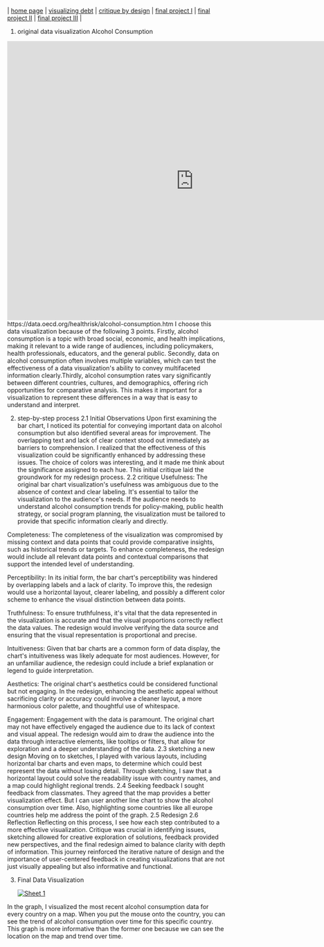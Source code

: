 | [home page](https://cmustudent.github.io/tswd-portfolio-templates/) | [visualizing debt](visualizing-government-debt) | [critique by design](critique-by-design) | [final project I](final-project-part-one) | [final project II](final-project-part-two) | [final project III](final-project-part-three) |
1. original data visualization
Alcohol Consumption
<iframe src="https://data.oecd.org/chart/7l0g" width="860" height="645" style="border: 0" mozallowfullscreen="true" webkitallowfullscreen="true" allowfullscreen="true"><a href="https://data.oecd.org/chart/7l0g" target="_blank">OECD Chart: Alcohol consumption, Total, Litres/capita (aged 15 and over), Annual, 2022</a></iframe>
https://data.oecd.org/healthrisk/alcohol-consumption.htm
I choose this data visualization because of the following 3 points. Firstly, alcohol consumption is a topic with broad social, economic, and health implications, making it relevant to a wide range of audiences, including policymakers, health professionals, educators, and the general public. Secondly, data on alcohol consumption often involves multiple variables, which can test the effectiveness of a data visualization's ability to convey multifaceted information clearly.Thirdly, alcohol consumption rates vary significantly between different countries, cultures, and demographics, offering rich opportunities for comparative analysis. This makes it important for a visualization to represent these differences in a way that is easy to understand and interpret.

2. step-by-step process
2.1 Initial Observations
   Upon first examining the bar chart, I noticed its potential for conveying important data on alcohol consumption but also identified several areas for improvement. The overlapping text and lack of clear context stood out immediately as barriers to comprehension. I realized that the effectiveness of this visualization could be significantly enhanced by addressing these issues. The choice of colors was interesting, and it made me think about the significance assigned to each hue. This initial critique laid the groundwork for my redesign process.
2.2 critique
Usefulness:
The original bar chart visualization's usefulness was ambiguous due to the absence of context and clear labeling. It's essential to tailor the visualization to the audience's needs. If the audience needs to understand alcohol consumption trends for policy-making, public health strategy, or social program planning, the visualization must be tailored to provide that specific information clearly and directly.

Completeness:
The completeness of the visualization was compromised by missing context and data points that could provide comparative insights, such as historical trends or targets. To enhance completeness, the redesign would include all relevant data points and contextual comparisons that support the intended level of understanding.

Perceptibility:
In its initial form, the bar chart's perceptibility was hindered by overlapping labels and a lack of clarity. To improve this, the redesign would use a horizontal layout, clearer labeling, and possibly a different color scheme to enhance the visual distinction between data points.

Truthfulness:
To ensure truthfulness, it's vital that the data represented in the visualization is accurate and that the visual proportions correctly reflect the data values. The redesign would involve verifying the data source and ensuring that the visual representation is proportional and precise.

Intuitiveness:
Given that bar charts are a common form of data display, the chart's intuitiveness was likely adequate for most audiences. However, for an unfamiliar audience, the redesign could include a brief explanation or legend to guide interpretation.

Aesthetics:
The original chart's aesthetics could be considered functional but not engaging. In the redesign, enhancing the aesthetic appeal without sacrificing clarity or accuracy could involve a cleaner layout, a more harmonious color palette, and thoughtful use of whitespace.

Engagement:
Engagement with the data is paramount. The original chart may not have effectively engaged the audience due to its lack of context and visual appeal. The redesign would aim to draw the audience into the data through interactive elements, like tooltips or filters, that allow for exploration and a deeper understanding of the data.
2.3 sketching a new design
Moving on to sketches, I played with various layouts, including horizontal bar charts and even maps, to determine which could best represent the data without losing detail. Through sketching, I saw that a horizontal layout could solve the readability issue with country names, and a map could highlight regional trends.
2.4 Seeking feedback
I sought feedback from classmates. They agreed that the map provides a better visualization effect. But I can user another line chart to show the alcohol consumption over time. Also, highlighting some countries like all europe countries help me address the point of the graph.
2.5 Redesign
2.6 Reflection
Reflecting on this process, I see how each step contributed to a more effective visualization. Critique was crucial in identifying issues, sketching allowed for creative exploration of solutions, feedback provided new perspectives, and the final redesign aimed to balance clarity with depth of information. This journey reinforced the iterative nature of design and the importance of user-centered feedback in creating visualizations that are not just visually appealing but also informative and functional.

3. Final Data Visualization

   <div class='tableauPlaceholder' id='viz1707419531212' style='position: relative'><noscript><a href='#'><img alt='Sheet 1 ' src='https:&#47;&#47;public.tableau.com&#47;static&#47;images&#47;YZ&#47;YZ97W86XT&#47;1_rss.png' style='border: none' /></a></noscript><object class='tableauViz'  style='display:none;'><param name='host_url' value='https%3A%2F%2Fpublic.tableau.com%2F' /> <param name='embed_code_version' value='3' /> <param name='path' value='shared&#47;YZ97W86XT' /> <param name='toolbar' value='yes' /><param name='static_image' value='https:&#47;&#47;public.tableau.com&#47;static&#47;images&#47;YZ&#47;YZ97W86XT&#47;1.png' /> <param name='animate_transition' value='yes' /><param name='display_static_image' value='yes' /><param name='display_spinner' value='yes' /><param name='display_overlay' value='yes' /><param name='display_count' value='yes' /><param name='language' value='en-US' /><param name='filter' value='publish=yes' /></object></div>                
<script type='text/javascript'>                    
   var divElement = document.getElementById('viz1707419531212');                    
   var vizElement = divElement.getElementsByTagName('object')[0];                 
   vizElement.style.width='100%';
   vizElement.style.height=(divElement.offsetWidth*0.75)+'px';                    
   var scriptElement = document.createElement('script');                    
   scriptElement.src = 'https://public.tableau.com/javascripts/api/viz_v1.js';                    
   vizElement.parentNode.insertBefore(scriptElement, vizElement);                
</script>
In the graph, I visualized the most recent alcohol consumption data for every country on a map. When you put the mouse onto the country, you can see the trend of alcohol consumption over time for this specific country. This graph is more informative than the former one because we can see the location on the map and trend over time.
